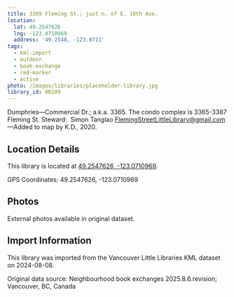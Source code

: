 ```yaml
---
title: 3369 Fleming St.; just n. of E. 18th Ave.
location:
  lat: 49.2547626
  lng: -123.0710969
  address: '49.2548, -123.0711'
tags:
  - kml-import
  - outdoor
  - book-exchange
  - red-marker
  - active
photo: /images/libraries/placeholder-library.jpg
library_id: 00189
---
```

Dumphries—Commercial Dr.; a.k.a. 3365.
The condo complex is 3365-3387 Fleming St.
Steward:  Simon Tanglao FlemingStreetLittleLibrary@gmail.com 
—Added to map by K.D., 2020. 

## Location Details

This library is located at [49.2547626, -123.0710969](https://www.google.com/maps?q=49.2547626,-123.0710969).

GPS Coordinates: 49.2547626, -123.0710969

## Photos

External photos available in original dataset.

## Import Information

This library was imported from the Vancouver Little Libraries KML dataset on 2024-08-08.

Original data source: Neighbourhood book exchanges 2025.8.6.revision; Vancouver, BC, Canada
